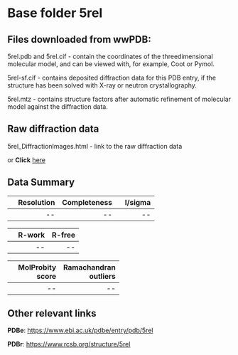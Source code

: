 # Base folder 5rel

## Files downloaded from wwPDB:

5rel.pdb and 5rel.cif - contain the coordinates of the threedimensional molecular model, and can be viewed with, for example, Coot or Pymol.

5rel-sf.cif - contains deposited diffraction data for this PDB entry, if the structure has been solved with X-ray or neutron crystallography.

5rel.mtz - contains structure factors after automatic refinement of molecular model against the diffraction data.

## Raw diffraction data

5rel_DiffractionImages.html - link to the raw diffraction data 

or **Click** [here](https://zenodo.org/record/3730940) 

## Data Summary
|   | Resolution | Completeness| I/sigma |
|---|-------------:|----------------:|--------------:|
|   |--|--|<img width=50/>--|

|   | **R-work**| **R-free**   
|---|-------------:|----------------:|           
||--|--|

|   |**MolProbity<br>score**| **Ramachandran<br>outliers** 
|---|-------------:|----------------:|
||--|--|

## Other relevant links 
**PDBe**:  https://www.ebi.ac.uk/pdbe/entry/pdb/5rel
 
**PDBr**: https://www.rcsb.org/structure/5rel 

